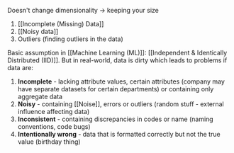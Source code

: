 Doesn't change dimensionality $\rightarrow$ keeping your size

1. [[Incomplete (Missing) Data]]
2. [[Noisy data]]
3. Outliers (finding outliers in the data)

Basic assumption in [[Machine Learning (ML)]]: [[Independent & Identically Distributed (IID)]]. But in real-world, data is dirty which leads to problems if data are:
1. **Incomplete** - lacking attribute values, certain attributes (company may have separate datasets for certain departments) or containing only aggregate data
2. **Noisy** - containing [[Noise]], errors or outliers (random stuff - external influence affecting data)
3. **Inconsistent** - containing discrepancies in codes or name (naming conventions, code bugs)
4. **Intentionally wrong** - data that is formatted correctly but not the true value (birthday thing)
